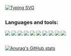 [![Typing SVG](https://readme-typing-svg.herokuapp.com?font=Fira+Code&duration=5000&pause=1000&color=black&center=true&vCenter=true&width=435&lines=Aiperi+Atambekovna)](https://git.io/typing-svg)
##
### Languages and tools:
<img src="https://img.shields.io/badge/html5-black?style=for-the-badge&logo=HTML5&logoColor=red"/> <img src="https://img.shields.io/badge/CSS3-black?style=for-the-badge&logo=css3&logoColor=blue"/> <img src="https://img.shields.io/badge/javascript-black?style=for-the-badge&logo=javascript&logoColor=yellow"/> <img src="https://img.shields.io/badge/react-black?style=for-the-badge&logo=react&logoColor=blue"/> <img src="https://img.shields.io/badge/redux-black?style=for-the-badge&logo=redux&logoColor=purple"/> <img src="https://img.shields.io/badge/sass-black?style=for-the-badge&logo=sass&logoColor=DE6C83"/>  <img src="https://img.shields.io/badge/styled components-black?style=for-the-badge&logo=styled-components&logoColor=pink"/> <img src="https://img.shields.io/badge/mui-black?style=for-the-badge&logo=mui&logoColor=blue"/> <img src="https://img.shields.io/badge/bootstrap-black?style=for-the-badge&logo=bootstrap&logoColor=purple"/> <img src="https://img.shields.io/badge/firebase-black?style=for-the-badge&logo=firebase&logoColor=yellow"/> 
##

[![Anurag's GitHub stats](https://github-readme-stats.vercel.app/api?username=atambekovna)](https://github.com/anuraghazra/github-readme-stats)

